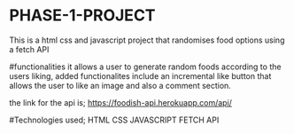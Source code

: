 # PHASE-1-PROJECT
This is a html css and javascript project that randomises food options using a fetch API 

#functionalities
it allows a user to generate random foods according to the users liking, added functionalites include an incremental like button that allows the user to like an image and also a comment section.

the link for the api is;
https://foodish-api.herokuapp.com/api/

#Technologies used;
HTML
CSS
JAVASCRIPT
FETCH API
